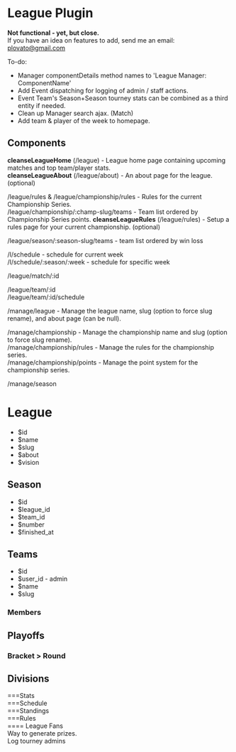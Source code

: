 # League Plugin
**Not functional - yet, but close.**  
If you have an idea on features to add, send me an email: plovato@gmail.com  

To-do:
- Manager componentDetails method names to 'League Manager: ComponentName'  
- Add Event dispatching for logging of admin / staff actions.  
- Event Team's Season+Season tourney stats can be combined as a third entity if needed.  
- Clean up Manager search ajax. (Match)  
- Add team & player of the week to homepage.  

## Components
**cleanseLeagueHome** (/league) - League home page containing upcoming matches and top team/player stats.  
**cleanseLeagueAbout** (/league/about) - An about page for the league. (optional)  

/league/rules & /league/championship/rules - Rules for the current Championship Series.  
/league/championship/:champ-slug/teams - Team list ordered by Championship Series points. 
**cleanseLeagueRules** (/league/rules) - Setup a rules page for your current championship. (optional)   

/league/season/:season-slug/teams - team list ordered by win loss

/l/schedule - schedule for current week  
/l/schedule/:season/:week - schedule for specific week

/league/match/:id

/league/team/:id  
/league/team/:id/schedule  

/manage/league - Manage the league name, slug (option to force slug rename), and about page (can be null).  

/manage/championship - Manage the championship name and slug (option to force slug rename).  
/manage/championship/rules - Manage the rules for the championship series.  
/manage/championship/points - Manage the point system for the championship series.

/manage/season   

# League
 * $id
 * $name
 * $slug
 * $about
 * $vision

## Season
 * $id
 * $league_id
 * $team_id
 * $number
 * $finished_at

## Teams
 * $id
 * $user_id - admin
 * $name
 * $slug

### Members
## Playoffs
### Bracket > Round
## Divisions

===Stats  
===Schedule  
===Standings  
===Rules  
==== League Fans  
Way to generate prizes.  
Log tourney admins